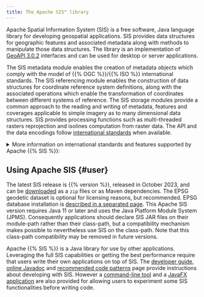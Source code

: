 ```yaml
---
title: The Apache SIS™ library
---
```


Apache Spatial Information System (SIS) is a free software, Java language library for developing geospatial applications.
SIS provides data structures for geographic features and associated metadata along with methods to manipulate those data structures.
The library is an implementation of [GeoAPI 3.0.2][geoapi] interfaces and can be used for desktop or server applications.

The SIS metadata module enables the creation of metadata objects
which comply with the model of {{% OGC %}}/{{% ISO %}} international standards.
The SIS referencing module enables the construction of data structures for coordinate reference system definitions,
along with the associated operations which enable the transformation of coordinates between different systems of reference.
The SIS storage modules provide a common approach to the reading and writing of metadata, features and coverages
applicable to simple imagery as to many dimensional data structures.
SIS provides processing functions such as multi-threaded rasters reprojection and isolines computation from raster data.
The API and the data encodings follow [international standards](standards.html) when available.

<details>
  <summary>
    More information on international standards and features supported by Apache {{% SIS %}}:
  </summary>

* Raster formats:
  * Read [NetCDF-3 Classic and 64-bit Offset Format][netCDF].
  * Read [GeoTIFF][geoTIFF] or Cloud Optimized GeoTIFF (COG), including BigTIFF extension.
  * Read Landsat (groups of GeoTIFF files).
  * Read ESRI BIL/BIP/BSQ and read/write ERSI ASCII Grid.
  * Read/write World Files with any image format supported by Image I/O.
* Feature formats:
  * Read [Moving Feature Comma Separated Values (CSV) encoding][MF_CSV].
  * Read [Moving Feature netCDF encoding][netCDF_MF].
  * Read/Write {{% GPX %}} (a {{% XML %}} schema for {{% GPS %}} data).
  * Read [features from {{% SQL %}} spatial databases][SF_SQL] by analysing the database schema.
* Geographic metadata (ISO 19115):
  * Read ISO 19115 metadata from all above-listed raster and feature formats.
  * Read and write XML documents compliant with ISO 19115-3 (current standard) or ISO 19139 (older standard).
  * Automatic conversions between the old metadata model published in 2003 and the revision published in 2014.
* Units of measurement:
  * Implementation of [JSR-363][JSR_363]
    with parsing, formating and unit conversion functionalities.
  * The same implementation is available as a [small standalone separated project][seshat].
* Referencing by coordinates (ISO 19111):
  * Read and write Well Known Text (WKT) version 1 and 2 (ISO 19162).
  * Read and write [Geographic Markup Language][GML] (GML) version 3.2 (ISO 19136).
  * Use [EPSG geodetic dataset](epsg.html) for geodetic definitions and for coordinate operations.
    * More than 6000 [supported coordinate reference systems](tables/CoordinateReferenceSystems.html).
    * Mercator, Transverse Mercator, Lambert Conic Conformal, stereographic
      and more [supported operation methods](tables/CoordinateOperationMethods.html).
* Referencing by identifiers (ISO 19112):
  * Geohashes (a simple encoding of geographic coordinates into short strings of letters and digits).
  * Military Grid Reference System (MGRS), also used for some civilian uses.
* Processing:
  * Multi-threaded raster reprojection.
  * Multi-threaded isolines computation from raster data.
  * [Filtering of features][filter] (ISO 19143 conceptual model).
</details>



## Using Apache SIS    {#user}

The latest SIS release is {{% version %}}, released in October 2023,
and can be [downloaded](downloads.html) as a `zip` files or as Maven dependencies.
The EPSG geodetic dataset is optional for licensing reasons, but recommended.
EPSG database installation is [described in a separated page](epsg.html).
This Apache SIS version requires Java 11 or later and uses the Java Platform Module System (JPMS).
Consequently applications should declare SIS JAR files on their module-path rather than their class-path,
but a compatibility mechanism makes possible to nevertheless use SIS on the class-path.
Note that this class-path compatibility may be removed in future versions.

Apache {{% SIS %}} is a Java library for use by other applications.
Leveraging the full SIS capabilities or getting the best performance require that users write their own applications on top of SIS.
The [developer guide](book/en/developer-guide.html), [online Javadoc](apidocs/index.html) and [recommended code patterns](code-patterns.html) page
provide instructions about developing with SIS.
However a [command-line tool](command-line.html) and a [JavaFX application](javafx.html)
are also provided for allowing users to experiment some SIS functionalities before writing code.


[geoapi]:    http://www.geoapi.org/
[GML]:       https://www.ogc.org/standards/gml
[SF_SQL]:    https://www.ogc.org/standards/sfs
[filter]:    https://www.ogc.org/standards/filter
[geoTIFF]:   https://www.ogc.org/standards/geotiff
[netCDF]:    https://www.ogc.org/standards/netcdf
[netCDF_MF]: http://docs.opengeospatial.org/bp/16-114r3/16-114r3.html
[MF_CSV]:    http://docs.opengeospatial.org/is/14-084r2/14-084r2.html
[JSR_363]:   https://jcp.org/en/jsr/detail?id=363
[seshat]:    https://unitsofmeasurement.github.io/seshat/
